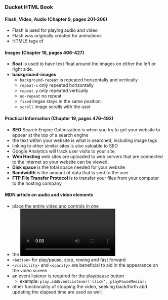 ### Ducket HTML Book
#### Flash, Video, Audio (Chapter 9, pages 201-206)
 - Flash is used for playing audio and video
 - Flash was originally created for animations
 - HTML5 tags of <audio> and <video> were created in 2008.

#### Images (Chapter 16, pages 406-427)
 - __float__ is used to have text float around the images on either the left or right side.
 - __background-images__
    - ``background-repeat`` is repeated horizontally and vertically
    - ``repeat-x`` only repeated horizontally
    - ``repeat-y`` only repeated vertically
    - ``no-repeat`` no repeat
    - ``fixed`` imgae stays in the same position
    - ``scroll`` image scrolls with the user


#### Practical Information (Chapter 19, pages 476-492)
 - __SEO__ Search Engine Optimization is when you try to get your website to appear at the top of a search engine
 - the text within your website is what is searched, including image tags
 - linking to other similar sites is also valuable to SEO
 - Google Analytics will track user visits to your site.
 - __Web Hosting__ web sites are uploaded to web servers that are connected to the internet so your website can be viewed.
 - __Disk space__ is the total space needed for your website
 - __Bandwidth__ is the amount of data that is sent to the user
 - __FTP File Transfer Protocol__ is to transfer your files from your computer to the hosting company

#### MDN article on audio and video elements
 - place the entire video and controls in one <div>
 - the <video> element contains two <source> elements so that different formats can be loaded depending on the browser
 - ``<button>`` for play/pause, stop, rewing and fast forward
 - ``<visibility>`` and ``<opacity>`` are beneficial to aid in the appearance on the video screen
 - an event listener is required for the play/pause button
    - example: ``play.addEventListener('click', playPauseMedia);``
 - other functionality of stopping the video, seeking back/forth abd updating the elapsed time are used as well.